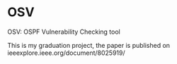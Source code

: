 # OSV
OSV: OSPF Vulnerability Checking tool

This is my graduation project, the paper is published on ieeexplore.ieee.org/document/8025919/
